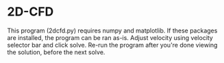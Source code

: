 # 2D-CFD

This program (2dcfd.py) requires numpy and matplotlib.
If these packages are installed, the program can be ran as-is. Adjust velocity using velocity selector bar and click solve. Re-run the program after you're done viewing the solution, before the next solve.
